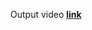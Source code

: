 Output video **[link](https://drive.google.com/file/d/1HwXJtBYpJ2NSc5Kx1jA1lBbNgTTVmqHL/view?usp=sharing)**
